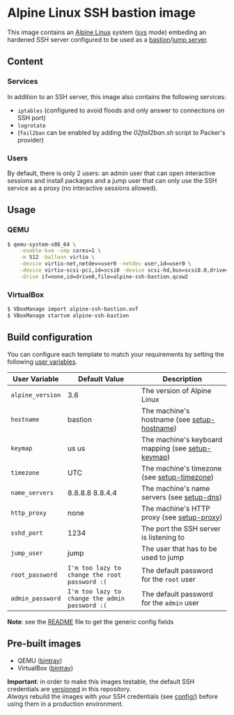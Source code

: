 # Alpine Linux SSH bastion image

This image contains an [Alpine Linux](https://alpinelinux.org/) system ([sys](https://wiki.alpinelinux.org/wiki/Installation) mode) embeding an hardened SSH server configured to be used as a [bastion](https://en.wikipedia.org/wiki/Bastion_host)/[jump server](https://en.wikipedia.org/wiki/Jump_server).

## Content
### Services
In addition to an SSH server, this image also contains the following services:

- `iptables` (configured to avoid floods and only answer to connections on SSH port)
- `logrotate`
- (`fail2ban` can be enabled by adding the _02fail2ban.sh_ script to Packer's provider)

### Users
By default, there is only 2 users: an admin user that can open interactive sessions and install packages and a jump user that can only use the SSH service as a proxy (no interactive sessions allowed).


## Usage
### QEMU
```bash
$ qemu-system-x86_64 \
    -enable-kvm -smp cores=1 \
    -m 512 -balloon virtio \
    -device virtio-net,netdev=user0 -netdev user,id=user0 \
    -device virtio-scsi-pci,id=scsi0 -device scsi-hd,bus=scsi0.0,drive=drive0 \
    -drive if=none,id=drive0,file=alpine-ssh-bastion.qcow2
```

### VirtualBox
```bash
$ VBoxManage import alpine-ssh-bastion.ovf
$ VBoxManage startvm alpine-ssh-bastion
```


## Build configuration
You can configure each template to match your requirements by setting the following [user variables](https://www.packer.io/docs/templates/user-variables.html).

 User Variable    | Default Value | Description
------------------|---------------|-------------------------------------------
 `alpine_version` | 3.6           | The version of Alpine Linux
 `hostname`       | bastion       | The machine's hostname (see [setup-hostname](https://wiki.alpinelinux.org/wiki/Alpine_setup_scripts))
 `keymap`         | us us         | The machine's keyboard mapping (see [setup-keymap](https://wiki.alpinelinux.org/wiki/Alpine_setup_scripts))
 `timezone`       | UTC           | The machine's timezone (see [setup-timezone](https://wiki.alpinelinux.org/wiki/Alpine_setup_scripts))
 `name_servers`   | 8.8.8.8 8.8.4.4 | The machine's name servers (see [setup-dns](https://wiki.alpinelinux.org/wiki/Alpine_setup_scripts))
 `http_proxy`     | none          | The machine's HTTP proxy (see [setup-proxy](https://wiki.alpinelinux.org/wiki/Alpine_setup_scripts))
 `sshd_port`      | 1234          | The port the SSH server is listening to
 `jump_user`      | jump          | The user that has to be used to jump
 `root_password`  | `I'm too lazy to change the root password :(` | The default password for the `root` user
 `admin_password` | `I'm too lazy to change the admin password :(` | The default password for the `admin` user

__Note__: see the [README](README.md#configuration) file to get the generic config fields


## Pre-built images
- QEMU ([bintray](https://bintray.com/olbat/qemu/alpine-ssh-bastion))
- VirtualBox ([bintray](https://bintray.com/olbat/virtualbox/alpine-ssh-bastion))

__Important__: in order to make this images testable, the default SSH credentials are [versioned](credentials/) in this repository.  
_Always_ rebuild the images with your SSH credentials (see [config/](config/)) before using them in a production environment.
